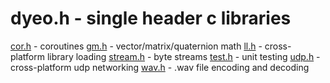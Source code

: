 # dyeo.h - single header c libraries

[cor.h](cor.h) - coroutines
[gm.h](gm.h) - vector/matrix/quaternion math
[ll.h](ll.h) - cross-platform library loading
[stream.h](stream.h) - byte streams
[test.h](test.h) - unit testing
[udp.h](udp.h) - cross-platform udp networking
[wav.h](wav.h) - .wav file encoding and decoding
